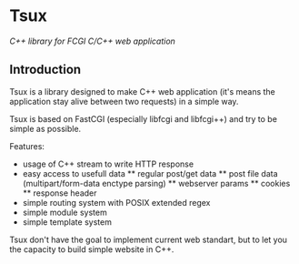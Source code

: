 Tsux
====
*C++ library for FCGI C/C++ web application*

## Introduction
Tsux is a library designed to make C++ web application (it's means the application stay alive between two requests) in a simple way.

Tsux is based on FastCGI (especially libfcgi and libfcgi++) and try to be simple as possible.

Features:
* usage of C++ stream to write HTTP response
* easy access to usefull data
** regular post/get data
** post file data (multipart/form-data enctype parsing)
** webserver params
** cookies
** response header
* simple routing system with POSIX extended regex
* simple module system
* simple template system

Tsux don't have the goal to implement current web standart, but to let you the capacity to build simple website in C++.
